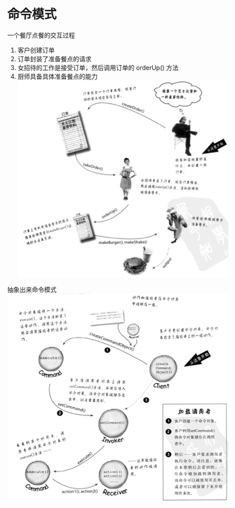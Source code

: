 # 命令模式
一个餐厅点餐的交互过程
1. 客户创建订单
2. 订单封装了准备餐点的请求
3. 女招待的工作是接受订单，然后调用订单的 orderUp() 方法
4. 厨师具备具体准备餐点的能力
![](./images/06-command-pattern-1.png)

抽象出来命令模式
![](./images/06-command-pattern-2.png)

